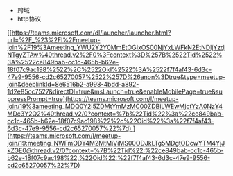 -   跨域
-   http协议


[[[https://teams.microsoft.com/dl/launcher/launcher.html?url=%2F_%23%2Fl%2Fmeetup-join%2F19%3Ameeting_YWU2Y2Y0MmEtOGIxOS00NjYxLWFkN2EtNDljYzdjNTgyZTAw%40thread.v2%2F0%3Fcontext%3D%257B%2522Tid%2522%3A%2522ce849bab-cc1c-465b-b62e-18f07c9ac198%2522%2C%2522Oid%2522%3A%2522f7f4af43-6d3c-47e9-9556-cd2c65270057%2522%257D%26anon%3Dtrue&type=meetup-join&deeplinkId=8e6516b2-a998-4bdd-a892-1d2e85cc7527&directDl=true&msLaunch=true&enableMobilePage=true&suppressPrompt=true](https://teams.microsoft.com/l/meetup-join/19%3ameeting_MDQ0Y2I5ZDMtYmMzMC00ZDBiLWEwMjctYzA0NzY4MDc3Y2Q2%40thread.v2/0?context=%7b%22Tid%22%3a%22ce849bab-cc1c-465b-b62e-18f07c9ac198%22%2c%22Oid%22%3a%22f7f4af43-6d3c-47e9-9556-cd2c65270057%22%7d)
](https://teams.microsoft.com/l/meetup-join/19:meeting_MDQ0Y2I5ZDMtYmMzMC00ZDBiLWEwMjctYzA0NzY4MDc3Y2Q2@thread.v2/0?context=%7B%22Tid%22:%22ce849bab-cc1c-465b-b62e-18f07c9ac198%22,%22Oid%22:%22f7f4af43-6d3c-47e9-9556-cd2c65270057%22%7D)](https://teams.microsoft.com/l/meetup-join/19:meeting_NWFmODY4M2MtMjViMS00ODJkLTg5MDgtODcwYTM4YjJkZGE0@thread.v2/0?context=%7B%22Tid%22:%22ce849bab-cc1c-465b-b62e-18f07c9ac198%22,%22Oid%22:%22f7f4af43-6d3c-47e9-9556-cd2c65270057%22%7D)
